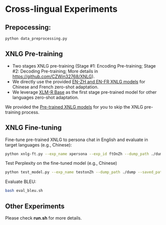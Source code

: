 # Cross-lingual Experiments
## Prepocessing:
```bash
python data_preprocessing.py
```

## XNLG Pre-training
- Two stages XNLG pre-training (Stage #1: Encoding Pre-training; Stage #2: Decoding Pre-training; More details in https://github.com/CZWin32768/XNLG).
- We directly use the provided [EN-ZH and EN-FR XNLG models](https://github.com/CZWin32768/XNLG) for Chinese and French zero-shot adaptation.
- We leverage [XLM-R Base](https://github.com/facebookresearch/XLM) as the first stage pre-trained model for other languages zero-shot adaptation.

We provided the [Pre-trained XNLG models](https://drive.google.com/open?id=1kBRBdpf8nbfADYD0QU57zkEj2ss-WY_C) for you to skip the XNLG pre-training process.

## XNLG Fine-tuning
Fine-tune pre-trained XNLG to persona chat in English and evaluate in target languages (e.g., Chinese):
```bash
python xnlg-ft.py --exp_name xpersona --exp_id ftOnZh --dump_path ./dump --model_path ./data/pretrained_XNLG/en-zh_valid-en-zh.pth --data_path ./data/processed/XNLG --optimizer adam,lr=0.00001 --batch_size 8 --n_epochs 200 --epoch_size 3000 --max_len 120 --max_vocab 95000 --train_layers 1,10 --decode_with_vocab False --n_enc_layers 10 --n_dec_layers 6 --ds_name xpersona --train_directions en-en --eval_directions zh-zh
```

Test Perplexity on the fine-tuned model (e.g., Chinese)
```bash
python test_model.py --exp_name testonZh --dump_path ./dump --saved_path ./dump/xpersona/ftOnZh/best_zh-zh_Perplexity.pth --data_path ./data/processed/XNLG --optimizer adam,lr=0.00001 --batch_size 8 --n_epochs 200 --epoch_size 3000 --max_len 120 --max_vocab 95000 --train_layers 1,10 --decode_with_vocab False --n_enc_layers 10 --n_dec_layers 6 --ds_name xpersona --train_directions en-en --eval_directions zh-zh
```

Evaluate BLEU:
```bash
bash eval_bleu.sh
```

## Other Experiments
Please check **run.sh** for more details.